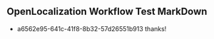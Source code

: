 ## OpenLocalization Workflow Test MarkDown
* a6562e95-641c-41f8-8b32-57d26551b913 
thanks!<!--HONumber=Mar16_HO4-->
